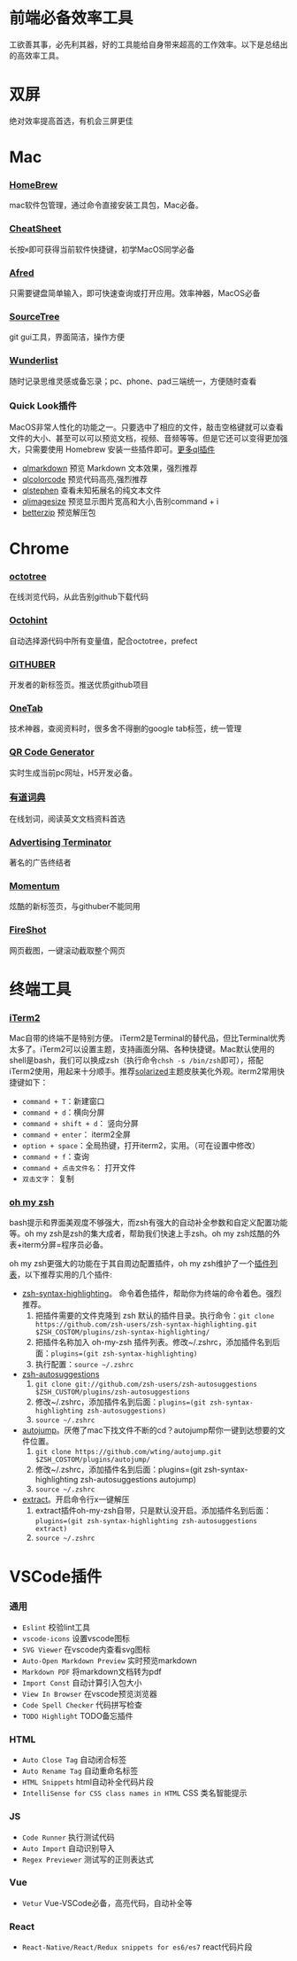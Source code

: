 # 前端必备效率工具

工欲善其事，必先利其器，好的工具能给自身带来超高的工作效率。以下是总结出的高效率工具。

# 双屏

绝对效率提高首选，有机会三屏更佳

# Mac

### [HomeBrew](https://brew.sh/)

mac软件包管理，通过命令直接安装工具包，Mac必备。

### [CheatSheet](https://www.mediaatelier.com/CheatSheet/)

长按`⌘`即可获得当前软件快捷键，初学MacOS同学必备

### [Afred](https://www.alfredapp.com/)

只需要键盘简单输入，即可快速查询或打开应用。效率神器，MacOS必备

### [SourceTree](https://www.sourcetreeapp.com/)

git gui工具，界面简洁，操作方便

### [Wunderlist](https://www.wunderlist.com/zh/)

随时记录思维灵感或备忘录；pc、phone、pad三端统一，方便随时查看

### Quick Look插件
MacOS非常人性化的功能之一。只要选中了相应的文件，敲击空格键就可以查看文件的大小、甚至可以可以预览文档，视频、音频等等。但是它还可以变得更加强大，只需要使用 Homebrew 安装一些插件即可。[更多ql插件](https://github.com/sindresorhus/quick-look-plugins)

* [qlmarkdown](https://github.com/toland/qlmarkdown) 预览 Markdown 文本效果，强烈推荐
* [qlcolorcode](https://github.com/n8gray/QLColorCode) 预览代码高亮,强烈推荐
* [qlstephen](https://github.com/whomwah/qlstephen) 查看未知拓展名的纯文本文件
* [qlimagesize](https://github.com/Nyx0uf/qlImageSize) 预览显示图片宽高和大小,告别command + i
* [betterzip]() 预览解压包

# Chrome

### [octotree](https://chrome.google.com/webstore/search/octotree?utm_source=chrome-ntp-icon)

在线浏览代码，从此告别github下载代码

### [Octohint](https://chrome.google.com/webstore/detail/octohint/hbkpjkfdheainjkkebeoofkpgddnnbpk?utm_source=chrome-ntp-icon)

自动选择源代码中所有变量值，配合octotree，prefect

### [GITHUBER](https://chrome.google.com/webstore/detail/githuber-%E5%BC%80%E5%8F%91%E8%80%85%E7%9A%84%E6%96%B0%E6%A0%87%E7%AD%BE%E9%A1%B5/janmcneaglgklfljjcpihkkomeghljnf/related)

开发者的新标签页。推送优质github项目

### [OneTab](https://chrome.google.com/webstore/detail/onetab/chphlpgkkbolifaimnlloiipkdnihall/related)

技术神器，查阅资料时，很多舍不得删的google tab标签，统一管理

### [QR Code Generator](https://chrome.google.com/webstore/search/%E4%BA%8C%E7%BB%B4%E7%A0%81?utm_source=chrome-ntp-icon)

实时生成当前pc网址，H5开发必备。

### [有道词典](https://chrome.google.com/webstore/search/%E6%9C%89%E9%81%93%E8%AF%8D%E5%85%B8?utm_source=chrome-ntp-icon)

在线划词，阅读英文文档资料首选

### [Advertising Terminator](https://chrome.google.com/webstore/detail/%E5%B9%BF%E5%91%8A%E7%BB%88%E7%BB%93%E8%80%85/fpdnjdlbdmifoocedhkighhlbchbiikl?hl=en-US)

著名的广告终结者

### [Momentum](https://chrome.google.com/webstore/detail/momentum/laookkfknpbbblfpciffpaejjkokdgca/related)

炫酷的新标签页，与githuber不能同用

### [FireShot](https://chrome.google.com/webstore/detail/take-webpage-screenshots/mcbpblocgmgfnpjjppndjkmgjaogfceg?hl=zh-CN)

网页截图，一键滚动截取整个网页

# 终端工具

### [iTerm2](https://www.iterm2.com/downloads.html)
Mac自带的终端不是特别方便。 iTerm2是Terminal的替代品，但比Terminal优秀太多了。iTerm2可以设置主题，支持画面分隔、各种快捷键。Mac默认使用的shell是bash，我们可以换成zsh（执行命令`chsh -s /bin/zsh`即可），搭配iTerm2使用，用起来十分顺手。推荐[solarized](https://github.com/altercation/solarized)主题皮肤美化外观。iterm2常用快捷键如下：
* `command + T`：新建窗口
* `command + d`：横向分屏
* `command + shift + d`： 竖向分屏
* `command + enter`： iterm2全屏
* `option + space`：全局热键，打开iterm2，实用。（可在设置中修改）
* `command + f`：查询
* `command + 点击文件名`： 打开文件
* `双击文字`： 复制

### [oh my zsh](https://github.com/robbyrussell/oh-my-zsh)
bash提示和界面美观度不够强大，而zsh有强大的自动补全参数和自定义配置功能等。oh my zsh是zsh的集大成者，帮助我们快速上手zsh。oh my zsh炫酷的外表+iterm分屏=程序员必备。

oh my zsh更强大的功能在于其自周边配置插件，oh my zsh维护了一个[插件列表](https://github.com/robbyrussell/oh-my-zsh/tree/master/plugins)，以下推荐实用的几个插件:

* [zsh-syntax-highlighting]()。 命令着色插件，帮助你为终端的命令着色。强烈推荐。
    1. 把插件需要的文件克隆到 zsh 默认的插件目录。执行命令：`git clone https://github.com/zsh-users/zsh-syntax-highlighting.git $ZSH_COSTOM/plugins/zsh-syntax-highlighting/`
    1. 把插件名称加入 oh-my-zsh 插件列表。修改~/.zshrc，添加插件名到后面：`plugins=(git zsh-syntax-highlighting)`
    1. 执行配置：`source ~/.zshrc`
* [zsh-autosuggestions](https://github.com/zsh-users/zsh-autosuggestions)
    1. `git clone git://github.com/zsh-users/zsh-autosuggestions $ZSH_CUSTOM/plugins/zsh-autosuggestions`
    1. 修改~/.zshrc，添加插件名到后面：`plugins=(git zsh-syntax-highlighting zsh-autosuggestions)`
    1. `source ~/.zshrc`
* [autojump](https://github.com/robbyrussell/oh-my-zsh/blob/master/plugins/autojump/autojump.plugin.zsh)。厌倦了mac下找文件不断的cd？autojump帮你一键到达想要的文件位置。
    1. `git clone https://github.com/wting/autojump.git $ZSH_COSTOM/plugins/autojump/`
    1. 修改~/.zshrc，添加插件名到后面：plugins=(git zsh-syntax-highlighting zsh-autosuggestions autojump)
    1. `source ~/.zshrc`
* [extract](https://github.com/robbyrussell/oh-my-zsh/tree/master/plugins/extract)。开启命令行x一键解压
    1. extract插件oh-my-zsh自带，只是默认没开启。添加插件名到后面：`plugins=(git zsh-syntax-highlighting zsh-autosuggestions extract)`
    1. `source ~/.zshrc`

# VSCode插件

### 通用
* `Eslint` 校验lint工具
* `vscode-icons` 设置vscode图标
* `SVG Viewer` 在vscode内查看svg图标
* `Auto-Open Markdown Preview` 实时预览markdown
* `Markdown PDF` 将markdown文档转为pdf
* `Import Const` 自动计算引入包大小
* `View In Browser` 在vscode预览浏览器
* `Code Spell Checker` 代码拼写检查
* `TODO Highlight` TODO备忘插件

### HTML
* `Auto Close Tag` 自动闭合标签
* `Auto Rename Tag` 自动重命名标签
* `HTML Snippets` html自动补全代码片段
* `IntelliSense for CSS class names in HTML` CSS 类名智能提示

### JS
* `Code Runner` 执行测试代码
* `Auto Import` 自动识别导入
* `Regex Previewer` 测试写的正则表达式

### Vue
* `Vetur` Vue-VSCode必备，高亮代码，自动补全等

### React
* `React-Native/React/Redux snippets for es6/es7` react代码片段